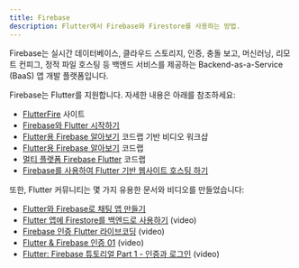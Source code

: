 ```yaml
---
title: Firebase
description: Flutter에서 Firebase와 Firestore를 사용하는 방법.
---
```


Firebase는 실시간 데이터베이스, 클라우드 스토리지, 인증, 충돌 보고, 머신러닝, 리모트 컨피그, 정적 파일 호스팅 등 
백엔드 서비스를 제공하는 Backend-as-a-Service (BaaS) 앱 개발 플랫폼입니다.

Firebase는 Flutter를 지원합니다. 자세한 내용은 아래를 참조하세요:

* [FlutterFire][] 사이트
* [Firebase와 Flutter 시작하기][started]
* [Flutter용 Firebase 알아보기][workshop] 코드랩 기반 비디오 워크샵
* [Flutter용 Firebase 알아보기][codelab1] 코드랩
* [멀티 플랫폼 Firebase Flutter][codelab2] 코드랩
* [Firebase를 사용하여 Flutter 기반 웹사이트 호스팅 하기][article]

또한, Flutter 커뮤니티는 몇 가지 유용한 문서와 비디오를 만들었습니다:

* [Flutter와 Firebase로 채팅 앱 만들기][chat app]
* [Flutter 앱에 Firestore를 백엔드로 사용하기][video] (video)
* [Firebase 인증 Flutter 라이브코딩][video2] (video)
* [Flutter & Firebase 인증 01][video3] (video)
* [Flutter: Firebase 튜토리얼 Part 1 - 인증과 로그인][video4] (video)

[article]: {{site.flutter-medium}}/must-try-use-firebase-to-host-your-flutter-app-on-the-web-852ee533a469
[chat app]: {{site.medium}}/flutter-community/building-a-chat-app-with-flutter-and-firebase-from-scratch-9eaa7f41782e
[codelab1]: {{site.codelabs}}/codelabs/firebase-get-to-know-flutter
[codelab2]: {{site.codelabs}}/codelabs/friendlyeats-flutter
[FlutterFire]: {{site.flutterfire}}
[started]: {{site.flutterfire}}/docs/overview
[video]: {{site.youtube-site}}/watch?v=DqJ_KjFzL9I&t=38s
[video2]: {{site.youtube-site}}/watch?v=OlcYP6UXlm8
[video3]: {{site.youtube-site}}/watch?v=u_Lyx8KJWpg
[video4]: {{site.youtube-site}}/watch?v=13-jNF984C0
[workshop]: {{site.youtube-site}}/watch?v=4wunbF29Kkg
